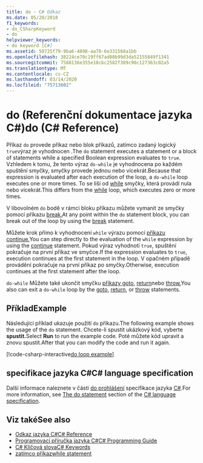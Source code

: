```yaml
---
title: do - C# Odkaz
ms.date: 05/28/2018
f1_keywords:
- do_CSharpKeyword
- do
helpviewer_keywords:
- do keyword [C#]
ms.assetid: 50725f79-9ba6-4898-aa78-6e331568a1bb
ms.openlocfilehash: 38224ce70c19ff67ad80b99d3da52155849f1341
ms.sourcegitcommit: 7588136e355e10cbc2582f389c90c127363c02a5
ms.translationtype: MT
ms.contentlocale: cs-CZ
ms.lasthandoff: 03/14/2020
ms.locfileid: "75713602"
---
```

# <a name="do-c-reference"></a><span data-ttu-id="be70d-102">do (Referenční dokumentace jazyka C#)</span><span class="sxs-lookup"><span data-stu-id="be70d-102">do (C# Reference)</span></span>

<span data-ttu-id="be70d-103">Příkaz `do` provede příkaz nebo blok příkazů, zatímco zadaný logický `true`výraz je vyhodnocen .</span><span class="sxs-lookup"><span data-stu-id="be70d-103">The `do` statement executes a statement or a block of statements while a specified Boolean expression evaluates to `true`.</span></span> <span data-ttu-id="be70d-104">Vzhledem k tomu, že tento výraz `do-while` je vyhodnocena po každém spuštění smyčky, smyčky provede jednou nebo vícekrát.</span><span class="sxs-lookup"><span data-stu-id="be70d-104">Because that expression is evaluated after each execution of the loop, a `do-while` loop executes one or more times.</span></span> <span data-ttu-id="be70d-105">To se liší od [while](while.md) smyčky, která provádí nula nebo vícekrát.</span><span class="sxs-lookup"><span data-stu-id="be70d-105">This differs from the [while](while.md) loop, which executes zero or more times.</span></span>

<span data-ttu-id="be70d-106">V libovolném `do` bodě v rámci bloku příkazu můžete vymanit ze smyčky pomocí příkazu [break.](break.md)</span><span class="sxs-lookup"><span data-stu-id="be70d-106">At any point within the `do` statement block, you can break out of the loop by using the [break](break.md) statement.</span></span>

<span data-ttu-id="be70d-107">Můžete krok přímo k vyhodnocení `while` výrazu pomocí [příkazu continue.](continue.md)</span><span class="sxs-lookup"><span data-stu-id="be70d-107">You can step directly to the evaluation of the `while` expression by using the [continue](continue.md) statement.</span></span> <span data-ttu-id="be70d-108">Pokud výraz vyhodnotí `true`, spuštění pokračuje na první příkaz ve smyčce.</span><span class="sxs-lookup"><span data-stu-id="be70d-108">If the expression evaluates to `true`, execution continues at the first statement in the loop.</span></span> <span data-ttu-id="be70d-109">V opačném případě provádění pokračuje na první příkaz po smyčky.</span><span class="sxs-lookup"><span data-stu-id="be70d-109">Otherwise, execution continues at the first statement after the loop.</span></span>

<span data-ttu-id="be70d-110">`do-while` Můžete také ukončit smyčku [příkazy goto](goto.md), [return](return.md)nebo [throw.](throw.md)</span><span class="sxs-lookup"><span data-stu-id="be70d-110">You also can exit a `do-while` loop by the [goto](goto.md), [return](return.md), or [throw](throw.md) statements.</span></span>

## <a name="example"></a><span data-ttu-id="be70d-111">Příklad</span><span class="sxs-lookup"><span data-stu-id="be70d-111">Example</span></span>

<span data-ttu-id="be70d-112">Následující příklad ukazuje použití `do` příkazu.</span><span class="sxs-lookup"><span data-stu-id="be70d-112">The following example shows the usage of the `do` statement.</span></span> <span data-ttu-id="be70d-113">Chcete-li spustit ukázkový kód, vyberte **spustit.**</span><span class="sxs-lookup"><span data-stu-id="be70d-113">Select **Run** to run the example code.</span></span> <span data-ttu-id="be70d-114">Poté můžete kód upravit a znovu spustit.</span><span class="sxs-lookup"><span data-stu-id="be70d-114">After that you can modify the code and run it again.</span></span>

[!code-csharp-interactive[do loop example](~/samples/snippets/csharp/keywords/IterationKeywordsExamples.cs#4)]

## <a name="c-language-specification"></a><span data-ttu-id="be70d-115">specifikace jazyka C#</span><span class="sxs-lookup"><span data-stu-id="be70d-115">C# language specification</span></span>

<span data-ttu-id="be70d-116">Další informace naleznete v části [do prohlášení](~/_csharplang/spec/statements.md#the-do-statement) specifikace jazyka [C#](/dotnet/csharp/language-reference/language-specification/introduction).</span><span class="sxs-lookup"><span data-stu-id="be70d-116">For more information, see [The do statement](~/_csharplang/spec/statements.md#the-do-statement) section of the [C# language specification](/dotnet/csharp/language-reference/language-specification/introduction).</span></span>

## <a name="see-also"></a><span data-ttu-id="be70d-117">Viz také</span><span class="sxs-lookup"><span data-stu-id="be70d-117">See also</span></span>

- [<span data-ttu-id="be70d-118">Odkaz jazyka C#</span><span class="sxs-lookup"><span data-stu-id="be70d-118">C# Reference</span></span>](../index.md)
- [<span data-ttu-id="be70d-119">Programovací příručka jazyka C#</span><span class="sxs-lookup"><span data-stu-id="be70d-119">C# Programming Guide</span></span>](../../programming-guide/index.md)
- [<span data-ttu-id="be70d-120">C# Klíčová slova</span><span class="sxs-lookup"><span data-stu-id="be70d-120">C# Keywords</span></span>](index.md)
- [<span data-ttu-id="be70d-121">zatímco příkaz</span><span class="sxs-lookup"><span data-stu-id="be70d-121">while statement</span></span>](while.md)
